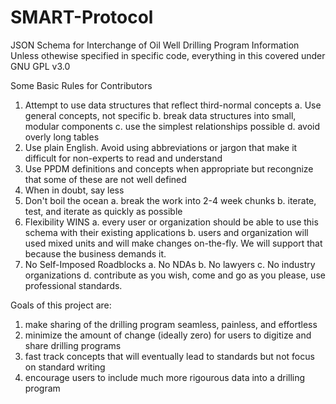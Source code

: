 # SMART-Protocol
JSON Schema for Interchange of Oil Well Drilling Program Information
Unless othewise specified in specific code, everything in this covered under GNU GPL v3.0

Some Basic Rules for Contributors

1. Attempt to use data structures that reflect third-normal concepts
   a. Use general concepts, not specific
   b. break data structures into small, modular components
   c. use the simplest relationships possible
   d. avoid overly long tables
3. Use plain English.  Avoid using abbreviations or jargon that make it difficult for non-experts to read and understand
4. Use PPDM definitions and concepts when appropriate but recongnize that some of these are not well defined
5. When in doubt, say less
6. Don't boil the ocean
   a. break the work into 2-4 week chunks
   b. iterate, test, and iterate as quickly as possible
7. Flexibility WINS
   a. every user or organization should be able to use this schema with their existing applications
   b. users and organization will used mixed units and will make changes on-the-fly.  We will support that because the business demands it.
8. No Self-Imposed Roadblocks
   a. No NDAs
   b. No lawyers
   c. No industry organizations
   d. contribute as you wish, come and go as you please, use professional standards.

Goals of this project are:
1. make sharing of the drilling program seamless, painless, and effortless
2. minimize the amount of change (ideally zero) for users to digitize and share drilling programs
3. fast track concepts that will eventually lead to standards but not focus on standard writing
4. encourage users to include much more rigourous data into a drilling program
